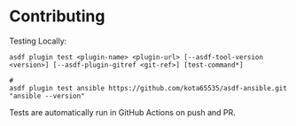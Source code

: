 # Contributing

Testing Locally:

```shell
asdf plugin test <plugin-name> <plugin-url> [--asdf-tool-version <version>] [--asdf-plugin-gitref <git-ref>] [test-command*]

#
asdf plugin test ansible https://github.com/kota65535/asdf-ansible.git "ansible --version"
```

Tests are automatically run in GitHub Actions on push and PR.
